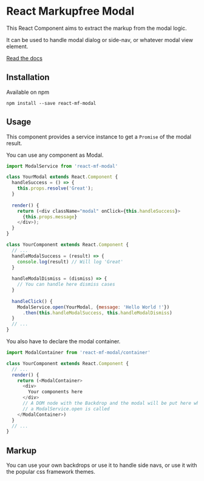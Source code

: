 # React Markupfree Modal

This React Component aims to extract the markup from the modal logic.

It can be used to handle modal dialog or side-nav, or whatever modal view element. 

[Read the docs](http://sandreu.github.io/react-mf-modal/)


## Installation

Available on npm

```
npm install --save react-mf-modal
```


## Usage

This component provides a service instance to get a `Promise` of the modal result.

You can use any component as Modal.

```javascript
import ModalService from 'react-mf-modal'

class YourModal extends React.Component {
  handleSuccess = () => {
    this.props.resolve('Great');
  }
  
  render() {
    return (<div className="modal" onClick={this.handleSuccess}>
      {this.props.message}
    </div>);
  }
}

class YourComponent extends React.Component {
  // ...
  handleModalSuccess = (result) => {
    console.log(result) // Will log 'Great'
  }
  
  handleModalDismiss = (dismiss) => {
    // You can handle here dismiss cases
  }
  
  handleClick() {
    ModalService.open(YourModal, {message: 'Hello World !'})
      .then(this.handleModalSuccess, this.handleModalDismiss)
  }
  // ...
}
```

You also have to declare the modal container.


```javascript
import ModalContainer from 'react-mf-modal/container'

class YourComponent extends React.Component {
  // ...
  render() {
    return (<ModalContainer>
      <div>
        Your components here
      </div>
      // A DOM node with the Backdrop and the modal will be put here when
      // a ModalService.open is called
    </ModalContainer>)
  }
  // ...
}
```

## Markup

You can use your own backdrops or use it to handle side navs, or use it with the popular css framework themes.